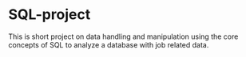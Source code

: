 # SQL-project
This is short project on data handling and manipulation using the core concepts of SQL to analyze a database with job related data.
